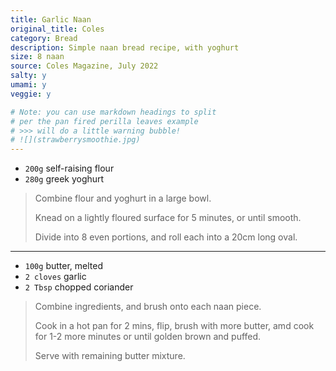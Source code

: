 ```yaml
---
title: Garlic Naan
original_title: Coles
category: Bread
description: Simple naan bread recipe, with yoghurt 
size: 8 naan
source: Coles Magazine, July 2022
salty: y
umami: y 
veggie: y

# Note: you can use markdown headings to split
# per the pan fired perilla leaves example
# >>> will do a little warning bubble!
# ![](strawberrysmoothie.jpg)
---
```


* `200g` self-raising flour
* `280g` greek yoghurt

> Combine flour and yoghurt in a large bowl. 
>
> Knead on a lightly floured surface for 5 minutes, or until smooth.
>
> Divide into 8 even portions, and roll each into a 20cm long oval.

---

* `100g` butter, melted
* `2 cloves` garlic
* `2 Tbsp` chopped coriander

> Combine ingredients, and brush onto each naan piece. 
>
> Cook in a hot pan for 2 mins, flip, brush with more butter, amd cook for 1-2 more minutes or until golden brown and puffed. 
>
> Serve with remaining butter mixture.

